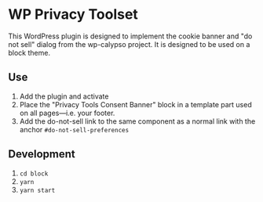 # WP Privacy Toolset

This WordPress plugin is designed to implement the cookie banner and "do not sell" dialog from the wp-calypso project. It is designed to be used on a block theme.

## Use

1.  Add the plugin and activate
2.  Place the "Privacy Tools Consent Banner" block in a template part used on all pages—i.e. your footer. 
3.  Add the do-not-sell link to the same component as a normal link with the anchor `#do-not-sell-preferences`

## Development

1.  `cd block`
2.  `yarn`
3.  `yarn start`
